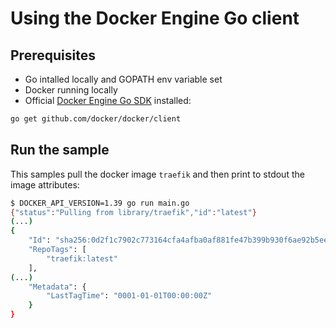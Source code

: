 # Using the Docker Engine Go client

## Prerequisites

- Go intalled locally and GOPATH env variable set
- Docker running locally
- Official [Docker Engine Go SDK](https://gowalker.org/docker.io/go-docker) installed:

```bash
go get github.com/docker/docker/client
```

## Run the sample

This samples pull the docker image `traefik` and then print to stdout the image attributes:

```bash
$ DOCKER_API_VERSION=1.39 go run main.go
{"status":"Pulling from library/traefik","id":"latest"}
(...)
{
    "Id": "sha256:0d2f1c7902c773164cfa4afba0af881fe47b399b930f6ae92b5eea3cb7ee81cc",
    "RepoTags": [
        "traefik:latest"
    ],
(...)
    "Metadata": {
        "LastTagTime": "0001-01-01T00:00:00Z"
    }
}
```
